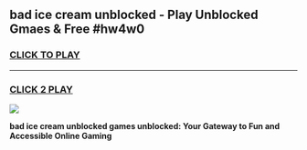 
## bad ice cream unblocked - Play Unblocked Gmaes & Free #hw4w0
<h3>
<a href="https://news.freeplayer.one?title=bad_ice_cream_unblocked&ref=24F">CLICK TO PLAY</a></h3>
<hr>

<h3>
<a href="https://news.freeplayer.one?title=bad_ice_cream_unblocked&ref=24F">CLICK 2 PLAY</a>
  
</h3>

<a href="https://news.freeplayer.one?title=bad_ice_cream_unblocked&ref=24F/"><img src="https://clearcache.store/games.png"></a>


**bad ice cream unblocked games unblocked: Your Gateway to Fun and Accessible Online Gaming**
